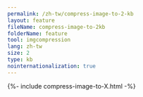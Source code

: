 ```yaml
---
permalink: /zh-tw/compress-image-to-2-kb
layout: feature
fileName: compress-image-to-2kb
folderName: feature
tool: imgcompression
lang: zh-tw
size: 2
type: kb
nointernationalization: true
---
```

{%- include compress-image-to-X.html -%}       
